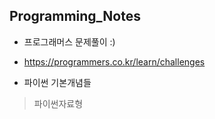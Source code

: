 ## Programming_Notes
* 프로그래머스 문제풀이 :)
* https://programmers.co.kr/learn/challenges

* 파이썬 기본개념들
>  파이썬자료형
